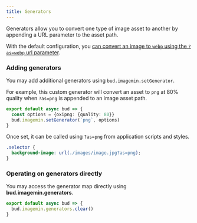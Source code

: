```yaml
---
title: Generators
---
```


Generators allow you to convert one type of image asset to another by appending a URL parameter to the asset path.

With the default configuration, you [can convert an image to `webp` using the `?as=webp` url parameter](#using-the-webp-preset).

### Adding generators

You may add additional generators using `bud.imagemin.setGenerator`.

For example, this custom generator will convert an asset to `png` at 80% quality when `?as=png` is appended to an image asset path.

```typescript title="bud.config.mjs"
export default async bud => {
  const options = {oxipng: {quality: 80}}
  bud.imagemin.setGenerator(`png`, options)
}
```

Once set, it can be called using `?as=png` from application scripts and styles.

```css title="app.css"
.selector {
  background-image: url(./images/image.jpg?as=png);
}
```

### Operating on generators directly

You may access the generator map directly using **bud.imagemin.generators**.

```typescript title="bud.config.mjs"
export default async bud => {
  bud.imagemin.generators.clear()
}
```
